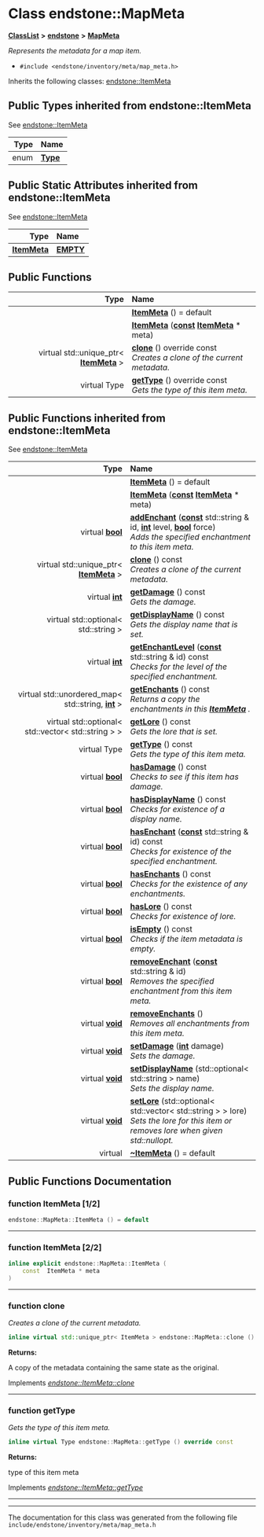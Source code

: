 

# Class endstone::MapMeta



[**ClassList**](annotated.md) **>** [**endstone**](namespaceendstone.md) **>** [**MapMeta**](classendstone_1_1MapMeta.md)



_Represents the metadata for a map item._ 

* `#include <endstone/inventory/meta/map_meta.h>`



Inherits the following classes: [endstone::ItemMeta](classendstone_1_1ItemMeta.md)
















## Public Types inherited from endstone::ItemMeta

See [endstone::ItemMeta](classendstone_1_1ItemMeta.md)

| Type | Name |
| ---: | :--- |
| enum  | [**Type**](classendstone_1_1ItemMeta.md#enum-type)  <br> |












## Public Static Attributes inherited from endstone::ItemMeta

See [endstone::ItemMeta](classendstone_1_1ItemMeta.md)

| Type | Name |
| ---: | :--- |
|  [**ItemMeta**](classendstone_1_1ItemMeta.md) | [**EMPTY**](classendstone_1_1ItemMeta.md#variable-empty)  <br> |


























## Public Functions

| Type | Name |
| ---: | :--- |
|   | [**ItemMeta**](#function-itemmeta-12) () = default<br> |
|   | [**ItemMeta**](#function-itemmeta-22) ([**const**](classendstone_1_1Vector.md) [**ItemMeta**](classendstone_1_1ItemMeta.md) \* meta) <br> |
| virtual std::unique\_ptr&lt; [**ItemMeta**](classendstone_1_1ItemMeta.md) &gt; | [**clone**](#function-clone) () override const<br>_Creates a clone of the current metadata._  |
| virtual Type | [**getType**](#function-gettype) () override const<br>_Gets the type of this item meta._  |


## Public Functions inherited from endstone::ItemMeta

See [endstone::ItemMeta](classendstone_1_1ItemMeta.md)

| Type | Name |
| ---: | :--- |
|   | [**ItemMeta**](classendstone_1_1ItemMeta.md#function-itemmeta-12) () = default<br> |
|   | [**ItemMeta**](classendstone_1_1ItemMeta.md#function-itemmeta-22) ([**const**](classendstone_1_1Vector.md) [**ItemMeta**](classendstone_1_1ItemMeta.md) \* meta) <br> |
| virtual [**bool**](classendstone_1_1Vector.md) | [**addEnchant**](classendstone_1_1ItemMeta.md#function-addenchant) ([**const**](classendstone_1_1Vector.md) std::string & id, [**int**](classendstone_1_1Vector.md) level, [**bool**](classendstone_1_1Vector.md) force) <br>_Adds the specified enchantment to this item meta._  |
| virtual std::unique\_ptr&lt; [**ItemMeta**](classendstone_1_1ItemMeta.md) &gt; | [**clone**](classendstone_1_1ItemMeta.md#function-clone) () const<br>_Creates a clone of the current metadata._  |
| virtual [**int**](classendstone_1_1Vector.md) | [**getDamage**](classendstone_1_1ItemMeta.md#function-getdamage) () const<br>_Gets the damage._  |
| virtual std::optional&lt; std::string &gt; | [**getDisplayName**](classendstone_1_1ItemMeta.md#function-getdisplayname) () const<br>_Gets the display name that is set._  |
| virtual [**int**](classendstone_1_1Vector.md) | [**getEnchantLevel**](classendstone_1_1ItemMeta.md#function-getenchantlevel) ([**const**](classendstone_1_1Vector.md) std::string & id) const<br>_Checks for the level of the specified enchantment._  |
| virtual std::unordered\_map&lt; std::string, [**int**](classendstone_1_1Vector.md) &gt; | [**getEnchants**](classendstone_1_1ItemMeta.md#function-getenchants) () const<br>_Returns a copy the enchantments in this_ [_**ItemMeta**_](classendstone_1_1ItemMeta.md) _._ |
| virtual std::optional&lt; std::vector&lt; std::string &gt; &gt; | [**getLore**](classendstone_1_1ItemMeta.md#function-getlore) () const<br>_Gets the lore that is set._  |
| virtual Type | [**getType**](classendstone_1_1ItemMeta.md#function-gettype) () const<br>_Gets the type of this item meta._  |
| virtual [**bool**](classendstone_1_1Vector.md) | [**hasDamage**](classendstone_1_1ItemMeta.md#function-hasdamage) () const<br>_Checks to see if this item has damage._  |
| virtual [**bool**](classendstone_1_1Vector.md) | [**hasDisplayName**](classendstone_1_1ItemMeta.md#function-hasdisplayname) () const<br>_Checks for existence of a display name._  |
| virtual [**bool**](classendstone_1_1Vector.md) | [**hasEnchant**](classendstone_1_1ItemMeta.md#function-hasenchant) ([**const**](classendstone_1_1Vector.md) std::string & id) const<br>_Checks for existence of the specified enchantment._  |
| virtual [**bool**](classendstone_1_1Vector.md) | [**hasEnchants**](classendstone_1_1ItemMeta.md#function-hasenchants) () const<br>_Checks for the existence of any enchantments._  |
| virtual [**bool**](classendstone_1_1Vector.md) | [**hasLore**](classendstone_1_1ItemMeta.md#function-haslore) () const<br>_Checks for existence of lore._  |
| virtual [**bool**](classendstone_1_1Vector.md) | [**isEmpty**](classendstone_1_1ItemMeta.md#function-isempty) () const<br>_Checks if the item metadata is empty._  |
| virtual [**bool**](classendstone_1_1Vector.md) | [**removeEnchant**](classendstone_1_1ItemMeta.md#function-removeenchant) ([**const**](classendstone_1_1Vector.md) std::string & id) <br>_Removes the specified enchantment from this item meta._  |
| virtual [**void**](classendstone_1_1Vector.md) | [**removeEnchants**](classendstone_1_1ItemMeta.md#function-removeenchants) () <br>_Removes all enchantments from this item meta._  |
| virtual [**void**](classendstone_1_1Vector.md) | [**setDamage**](classendstone_1_1ItemMeta.md#function-setdamage) ([**int**](classendstone_1_1Vector.md) damage) <br>_Sets the damage._  |
| virtual [**void**](classendstone_1_1Vector.md) | [**setDisplayName**](classendstone_1_1ItemMeta.md#function-setdisplayname) (std::optional&lt; std::string &gt; name) <br>_Sets the display name._  |
| virtual [**void**](classendstone_1_1Vector.md) | [**setLore**](classendstone_1_1ItemMeta.md#function-setlore) (std::optional&lt; std::vector&lt; std::string &gt; &gt; lore) <br>_Sets the lore for this item or removes lore when given std::nullopt._  |
| virtual  | [**~ItemMeta**](classendstone_1_1ItemMeta.md#function-itemmeta) () = default<br> |






















































## Public Functions Documentation




### function ItemMeta [1/2]

```C++
endstone::MapMeta::ItemMeta () = default
```




<hr>



### function ItemMeta [2/2]

```C++
inline explicit endstone::MapMeta::ItemMeta (
    const  ItemMeta * meta
) 
```




<hr>



### function clone 

_Creates a clone of the current metadata._ 
```C++
inline virtual std::unique_ptr< ItemMeta > endstone::MapMeta::clone () override const
```





**Returns:**

A copy of the metadata containing the same state as the original. 





        
Implements [*endstone::ItemMeta::clone*](classendstone_1_1ItemMeta.md#function-clone)


<hr>



### function getType 

_Gets the type of this item meta._ 
```C++
inline virtual Type endstone::MapMeta::getType () override const
```





**Returns:**

type of this item meta 





        
Implements [*endstone::ItemMeta::getType*](classendstone_1_1ItemMeta.md#function-gettype)


<hr>

------------------------------
The documentation for this class was generated from the following file `include/endstone/inventory/meta/map_meta.h`

